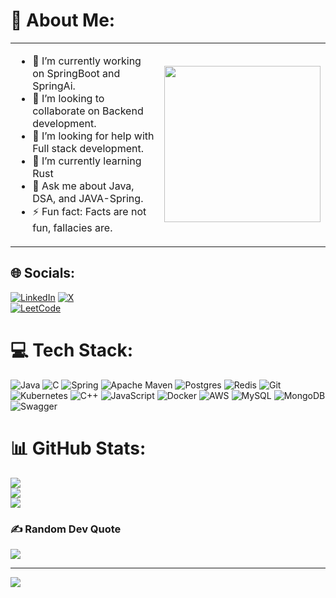 # 💫 About Me:

<table>
  <tr>
    <td>
      <ul>
        <li>🔭 I’m currently working on SpringBoot and SpringAi.</li>
        <li>👯 I’m looking to collaborate on Backend development.</li>
        <li>🤝 I’m looking for help with Full stack development.</li>
        <li>🌱 I’m currently learning Rust</li>
        <li>💬 Ask me about Java, DSA, and JAVA-Spring.</li>
        <li>⚡ Fun fact: Facts are not fun, fallacies are.</li>
      </ul>
    </td>
    <td>
      <img src="https://i.pinimg.com/originals/2f/00/6a/2f006a4527ed1dfd886558bf8a7123f0.gif" width="250px" />
    </td>
  </tr>
</table>




## 🌐 Socials:
[![LinkedIn](https://img.shields.io/badge/LinkedIn-%230077B5.svg?logo=linkedin&logoColor=white)](https://linkedin.com/in/iamskp) 
[![X](https://img.shields.io/badge/X-black.svg?logo=X&logoColor=white)](https://x.com/_nucking_futs_)  
[![LeetCode](https://img.shields.io/badge/LeetCode-%23FFA116.svg?logo=leetcode&logoColor=white)](https://leetcode.com/u/sum_it_up/)




# 💻 Tech Stack:
![Java](https://img.shields.io/badge/java-%23ED8B00.svg?style=for-the-badge&logo=openjdk&logoColor=white) ![C](https://img.shields.io/badge/c-%2300599C.svg?style=for-the-badge&logo=c&logoColor=white) ![Spring](https://img.shields.io/badge/spring-%236DB33F.svg?style=for-the-badge&logo=spring&logoColor=white) ![Apache Maven](https://img.shields.io/badge/Apache%20Maven-C71A36?style=for-the-badge&logo=Apache%20Maven&logoColor=white) ![Postgres](https://img.shields.io/badge/postgres-%23316192.svg?style=for-the-badge&logo=postgresql&logoColor=white) ![Redis](https://img.shields.io/badge/redis-%23DD0031.svg?style=for-the-badge&logo=redis&logoColor=white) ![Git](https://img.shields.io/badge/git-%23F05033.svg?style=for-the-badge&logo=git&logoColor=white) ![Kubernetes](https://img.shields.io/badge/kubernetes-%23326ce5.svg?style=for-the-badge&logo=kubernetes&logoColor=white) ![C++](https://img.shields.io/badge/c++-%2300599C.svg?style=for-the-badge&logo=c%2B%2B&logoColor=white) ![JavaScript](https://img.shields.io/badge/javascript-%23323330.svg?style=for-the-badge&logo=javascript&logoColor=%23F7DF1E) ![Docker](https://img.shields.io/badge/docker-%230db7ed.svg?style=for-the-badge&logo=docker&logoColor=white) ![AWS](https://img.shields.io/badge/AWS-%23FF9900.svg?style=for-the-badge&logo=amazon-aws&logoColor=white) ![MySQL](https://img.shields.io/badge/mysql-4479A1.svg?style=for-the-badge&logo=mysql&logoColor=white) ![MongoDB](https://img.shields.io/badge/MongoDB-%234ea94b.svg?style=for-the-badge&logo=mongodb&logoColor=white) ![Swagger](https://img.shields.io/badge/-Swagger-%23Clojure?style=for-the-badge&logo=swagger&logoColor=white)
# 📊 GitHub Stats:
![](https://github-readme-stats.vercel.app/api?username=sumitsumo&theme=nightowl&hide_border=false&include_all_commits=false&count_private=false)<br/>
![](https://github-readme-streak-stats.herokuapp.com/?user=sumitsumo&theme=nightowl&hide_border=false)<br/>
![](https://github-readme-stats.vercel.app/api/top-langs/?username=sumitsumo&theme=nightowl&hide_border=false&include_all_commits=false&count_private=false&layout=compact)

### ✍️ Random Dev Quote
![](https://quotes-github-readme.vercel.app/api?type=horizontal&theme=radical)

---
[![](https://visitcount.itsvg.in/api?id=sumitsumo&icon=0&color=0)](https://visitcount.itsvg.in)

<!-- Proudly created with GPRM ( https://gprm.itsvg.in ) -->
